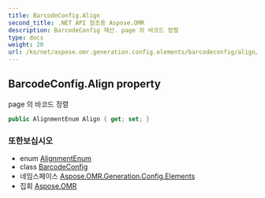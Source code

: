 ```yaml
---
title: BarcodeConfig.Align
second_title: .NET API 참조용 Aspose.OMR
description: BarcodeConfig 재산. page 의 바코드 정렬
type: docs
weight: 20
url: /ko/net/aspose.omr.generation.config.elements/barcodeconfig/align/
---
```

## BarcodeConfig.Align property

page 의 바코드 정렬

```csharp
public AlignmentEnum Align { get; set; }
```

### 또한보십시오

* enum [AlignmentEnum](../../../aspose.omr.generation.config.enums/alignmentenum/)
* class [BarcodeConfig](../)
* 네임스페이스 [Aspose.OMR.Generation.Config.Elements](../../barcodeconfig/)
* 집회 [Aspose.OMR](../../../)


